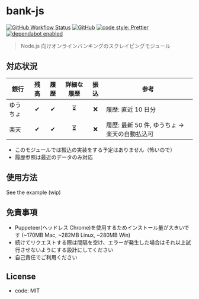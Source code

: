 # bank-js

[![GitHub Workflow Status](https://img.shields.io/github/workflow/status/nzws/bank-js/Node%20CI?style=for-the-badge)](https://github.com/nzws/bank-js/actions)
[![GitHub](https://img.shields.io/github/license/nzws/bank-js?style=for-the-badge)](#license)
[![code style: Prettier](https://img.shields.io/badge/code_style-prettier-ff69b4.svg?style=for-the-badge&logo=prettier)](https://prettier.io/)
[![dependabot enabled](https://img.shields.io/badge/dependabot-enabled-0366D6.svg?style=for-the-badge&logo=dependabot)](https://github.com/nzws/bank-js/pulls?utf8=%E2%9C%93&q=is%3Apr+label%3Adependencies+)

> Node.js 向けオンラインバンキングのスクレイピングモジュール

## 対応状況

| 銀行     | 残高 | 履歴 | 詳細な履歴 | 振込 | 参考                                          |
| -------- | :--: | :--: | :--------: | :--: | --------------------------------------------- |
| ゆうちょ |  ✔   |  ✔   |     ⏳     |  ❌  | 履歴: 直近 10 日分                            |
| 楽天     |  ✔   |  ✔   |     ⏳     |  ❌  | 履歴: 最新 50 件, ゆうちょ → 楽天の自動払込可 |

- このモジュールでは振込の実装をする予定はありません（怖いので）
- 履歴参照は最近のデータのみ対応

## 使用方法

See the example (wip)

## 免責事項

- Puppeteer(ヘッドレス Chrome)を使用するためインストール量が大きいです (~170MB Mac, ~282MB Linux, ~280MB Win)
- 続けてリクエストする際は間隔を空け、エラーが発生した場合はそれ以上試行させないようにする設計にしてください
- 自己責任でご利用ください

## License

- code: MIT
